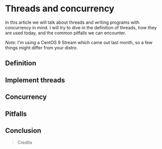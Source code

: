 # Threads and concurrency

In this article we will talk about threads and writing programs with concurrency in mind. I will try to dive in the definition of threads, how they are used today, and the common pitfalls we can encounter.

*Note:* I'm using a CentOS 9 Stream which came out last month, so a few things might differ from your distro.

## Definition

## Implement threads

## Concurrency

## Pitfalls

## Conclusion


> Credits
>
> 
> 
> 
> 
> 
> 
> 
> 
> 
> 
> 
> 
> 
> 
> 
